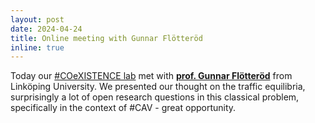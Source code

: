 ```yaml
---
layout: post
date: 2024-04-24
title: Online meeting with Gunnar Flötteröd
inline: true
---
```

Today our [#COeXISTENCE lab](https://rafal-kucharski.u.matinf.uj.edu.pl/COeXISTENCE/) met with [**prof. Gunnar Flötteröd**](https://liu.se/en/employee/gunfl93) from Linköping University. We presented our thought on the traffic equilibria, surprisingly a lot of open research questions in this classical problem, specifically in the context of #CAV - great opportunity.
